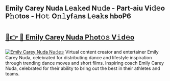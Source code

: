 ## Emily Carey Nuda L𝚎a𝚔ed N𝚞𝚍e - Part-aiu Vi𝚍𝚎o P𝚑𝚘tos - H𝚘𝚝 O𝚗𝚕yf𝚊ns L𝚎a𝚔s hboP6

# <h2><a href="http://kfeizo.oniu.top/?m=Emily+Carey+Nuda">🔗👉 🔴 Emily Carey Nuda P𝚑ot𝚘𝚜 V𝚒d𝚎o</a></h2>

[![Emily Carey Nuda Nu𝚍e𝚜](https://i.imgur.com/0qMVB7G.gif)](http://kfeizo.oniu.top/?m=Emily+Carey+Nuda)
Virtual content creator and entertainer Emily Carey Nuda, celebrated for distributing dance and lifestyle inspiration through trending dance moves and short films. Inspiring coach Emily Carey Nuda, celebrated for their ability to bring out the best in their athletes and teams.  
